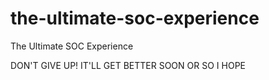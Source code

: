 # the-ultimate-soc-experience
The Ultimate SOC Experience


DON'T GIVE UP! IT'LL GET BETTER SOON OR SO I HOPE
